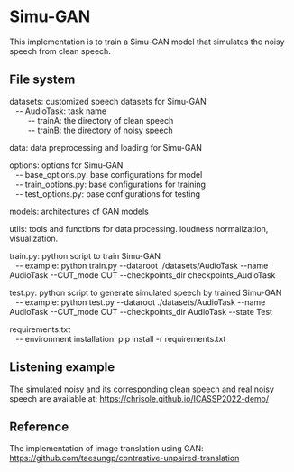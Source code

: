 # Simu-GAN


This implementation is to train a Simu-GAN model that simulates the noisy speech from clean speech. 
## File system
datasets: customized speech datasets for Simu-GAN 
<br> &ensp; -- AudioTask: task name
<br> &ensp; &ensp; &ensp; -- trainA: the directory of clean speech
<br> &ensp; &ensp; &ensp; -- trainB: the directory of noisy speech
<br>

data: data preprocessing and loading for Simu-GAN  

options: options for Simu-GAN
<br> &ensp; -- base_options.py: base configurations for model
<br> &ensp; -- train_options.py: base configurations for training
<br> &ensp; -- test_options.py: base configurations for testing

models: architectures of GAN models 

utils: tools and functions for data processing. loudness normalization, visualization.

train.py: python script to train Simu-GAN 
<br> &ensp; -- example: python train.py --dataroot ./datasets/AudioTask --name AudioTask --CUT_mode CUT --checkpoints_dir checkpoints_AudioTask

test.py: python script to generate simulated speech by trained Simu-GAN
<br> &ensp; -- example: python test.py --dataroot ./datasets/AudioTask --name AudioTask --CUT_mode CUT --checkpoints_dir AudioTask --state Test 

requirements.txt 
<br> &ensp; -- environment installation: pip install -r requirements.txt 


## Listening example

The simulated noisy and its corresponding clean speech and real noisy speech are available at: https://chrisole.github.io/ICASSP2022-demo/

## Reference

The implementation of image translation using GAN: https://github.com/taesungp/contrastive-unpaired-translation